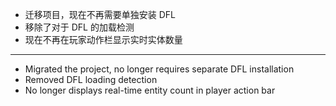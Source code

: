 - 迁移项目，现在不再需要单独安装 DFL
- 移除了对于 DFL 的加载检测
- 现在不再在玩家动作栏显示实时实体数量

---

- Migrated the project, no longer requires separate DFL installation
- Removed DFL loading detection
- No longer displays real-time entity count in player action bar
